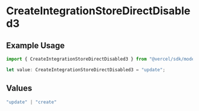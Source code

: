 # CreateIntegrationStoreDirectDisabled3

## Example Usage

```typescript
import { CreateIntegrationStoreDirectDisabled3 } from "@vercel/sdk/models/createintegrationstoredirectop.js";

let value: CreateIntegrationStoreDirectDisabled3 = "update";
```

## Values

```typescript
"update" | "create"
```